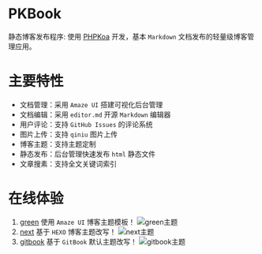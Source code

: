 PKBook
=================
静态博客发布程序: 使用 [PHPKoa](https://github.com/naka1205/phpkoa) 开发，基本 `Markdown` 文档发布的轻量级博客管理应用。

主要特性
=======
- 文档管理：采用 `Amaze UI` 搭建可视化后台管理
- 文档编辑：采用 `editor.md` 开源 `Markdown` 编辑器
- 用户评论：支持 `GitHub Issues` 的评论系统
- 图片上传：支持 `qiniu` 图片上传
- 博客主题：支持主题定制
- 静态发布：后台管理快速发布 `html` 静态文件
- 文章搜素：支持全文关键词索引

在线体验
=======

1. [green](https://naka1205.github.io/green/index.html) 使用 `Amaze UI` 博客主题模板！
![green主题](http://files.kmei.org/green.png "green主题")
2. [next](https://naka1205.github.io/next/index.html) 基于 `HEXO` 博客主题改写！
![next主题](http://files.kmei.org/next.png "next主题")
3. [gitbook](https://naka1205.github.io/gitbook/index.html) 基于 `GitBook` 默认主题改写！
![gitbook主题](http://files.kmei.org/gitbook.png "gitbook主题")